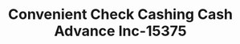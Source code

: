 ---
f_zip-code: 18515
f_state-code: PA
title: Convenient Check Cashing Cash Advance Inc-15375
f_phone: 570-343-7499
f_city-only: Scranton
f_address: 1000 Prescott Av Scranton
f_location-unique-id: '15375'
slug: convenient-check-cashing-cash-advance-inc-15375
updated-on: '2024-05-30T13:46:58.046Z'
created-on: '2024-05-30T13:36:59.803Z'
published-on: '2024-05-30T13:54:32.469Z'
f_city-state: cms/city/scranton-pa.md
f_company: cms/company/convenient-check-cashing-cash-advance-inc.md
f_state: cms/state/pennsylvania.md
layout: '[payday-loan].html'
tags: payday-loan
---